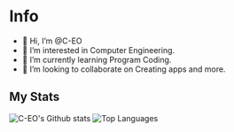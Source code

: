 # Info

- 👋 Hi, I’m @C-EO
- 👀 I’m interested in Computer Engineering.
- 🌱 I’m currently learning Program Coding.
- 💞️ I’m looking to collaborate on Creating apps and more.

## My Stats

![C-EO's Github stats](https://github-readme-stats.vercel.app/api?username=C-EO&count_private=true&show_icons=true&theme=dark&cache_seconds=1800&locale=en&icon_color=white&include_all_commits)
![Top Languages](https://github-readme-stats.vercel.app/api/top-langs/?username=C-EO&show_icons=true&theme=dark&layout=compact)

<!---
C-EO/C-EO is a ✨ special ✨ repository because its `README.md` (this file) appears on your GitHub profile.
You can click the Preview link to take a look at your changes.
--->
